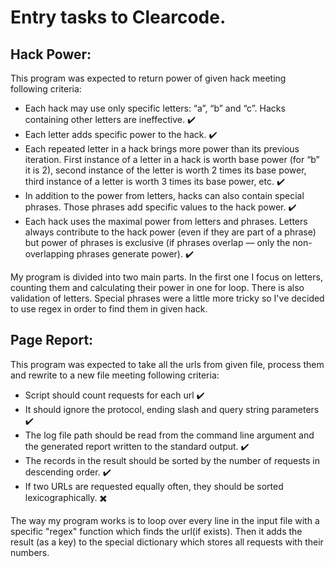 # Entry tasks to Clearcode.

## Hack Power:
This program was expected to return power of given hack meeting following criteria:
- Each hack may use only specific letters: “a”, “b” and “c”. Hacks containing other
letters are ineffective.  :heavy_check_mark:
- Each letter adds specific power to the hack.  :heavy_check_mark:
- Each repeated letter in a hack brings more power than its previous iteration. First
instance of a letter in a hack is worth base power (for “b” it is 2), second instance of
the letter is worth 2 times its base power, third instance of a letter is worth 3 times its
base power, etc.  :heavy_check_mark:
- In addition to the power from letters, hacks can also contain special phrases. Those
phrases add specific values to the hack power.  :heavy_check_mark:
- Each hack uses the maximal power from letters and phrases. Letters always
contribute to the hack power (even if they are part of a phrase) but power of phrases
is exclusive (if phrases overlap — only the non-overlapping phrases generate power).  :heavy_check_mark:

My program is divided into two main parts. In the first one I focus on letters, counting them and calculating their power in one for loop. There is also validation of letters. Special phrases were a little more tricky so I've decided to use regex in order to find them in given hack.

## Page Report:
This program was expected to take all the urls from given file, process them and rewrite to a new file meeting following criteria:
- Script should count requests for each url  :heavy_check_mark:
- It should ignore the protocol, ending slash and query string parameters  :heavy_check_mark:
- The log file path should be read from the command line argument and the generated report written to the standard output.  :heavy_check_mark:
- The records in the result should be sorted by the number of requests in descending order.  :heavy_check_mark:
- If two URLs are requested equally often, they should be sorted lexicographically.  :heavy_multiplication_x:

The way my program works is to loop over every line in the input file with a specific "regex" function which finds the url(if exists). Then it adds the result (as a key) to the special dictionary which stores all requests with their numbers.    
